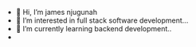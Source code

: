 - 👋 Hi, I’m james njugunah
- 👀 I’m interested in full stack software development...
- 🌱 I’m currently learning backend development..
-

<!---
jamesnjugunah/jamesnjugunah is a ✨ special ✨ repository because its `README.md` (this file) appears on your GitHub profile.
You can click the Preview link to take a look at your changes.
--->
